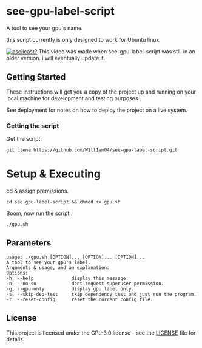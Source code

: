 # see-gpu-label-script

A tool to see your gpu's name.

this script currently is only designed to work for Ubuntu linux.

[![asciicast?](https://asciinema.org/a/321696.png)](https://asciinema.org/a/321696)
This video was made when see-gpu-label-script was still in an older version. i will eventually update it.

## Getting Started

These instructions will get you a copy of the project up and running on your local machine for development and testing purposes.

See deployment for notes on how to deploy the project on a live system.


### Getting the script

Get the script:
```
git clone https://github.com/W1ll1am04/see-gpu-label-script.git
```
# Setup & Executing

cd & assign premissions.
```
cd see-gpu-label-script && chmod +x gpu.sh
```

Boom, now run the script:
```
./gpu.sh
```
## Parameters
```
usage: ./gpu.sh [OPTION]... [OPTION]... [OPTION]...
A tool to see your gpu's label.
Arguments & usage, and an explanation: 
Options:
-h, --help              display this message.
-n, --no-su             dont request superuser permission.
-g, --gpu-only          display gpu label only.
-s, --skip-dep-test     skip dependency test and just run the program.
-r  --reset-config      reset the current config file.
```
## License

This project is licensed under the GPL-3.0 license - see the [LICENSE](LICENSE) file for details
